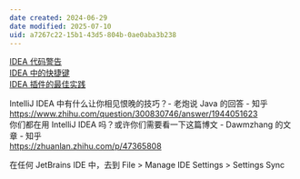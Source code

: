 ```yaml
---
date created: 2024-06-29
date modified: 2025-07-10
uid: a7267c22-15b1-43d5-804b-0ae0aba3b238
---
```


[IDEA 代码警告](IDEA%20代码警告.md)  
[IDEA 中的快捷键](IDEA%20中的快捷键.md)  
[IDEA 插件的最佳实践](IDEA%20插件的最佳实践.md)

IntelliJ IDEA 中有什么让你相见恨晚的技巧？- 老炮说 Java 的回答 - 知乎  
https://www.zhihu.com/question/300830746/answer/1944051623  
你们都在用 IntelliJ IDEA 吗？或许你们需要看一下这篇博文 - Dawmzhang 的文章 - 知乎  
https://zhuanlan.zhihu.com/p/47365808

在任何 JetBrains IDE 中，去到 File > Manage IDE Settings > Settings Sync
